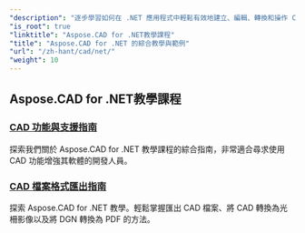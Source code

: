 ```yaml
---
"description": "逐步學習如何在 .NET 應用程式中輕鬆有效地建立、編輯、轉換和操作 CAD 圖紙。非常適合初學者和專業人士。"
"is_root": true
"linktitle": "Aspose.CAD for .NET教學課程"
"title": "Aspose.CAD for .NET 的綜合教學與範例"
"url": "/zh-hant/cad/net/"
"weight": 10
---
```


## Aspose.CAD for .NET教學課程
### [CAD 功能與支援指南](./guide-to-cad-features-and-support/)
探索我們關於 Aspose.CAD for .NET 教學課程的綜合指南，非常適合尋求使用 CAD 功能增強其軟體的開發人員。
### [CAD 檔案格式匯出指南](./guide-to-exporting-cad-format/)
探索 Aspose.CAD for .NET 教學。輕鬆掌握匯出 CAD 檔案、將 CAD 轉換為光柵影像以及將 DGN 轉換為 PDF 的方法。